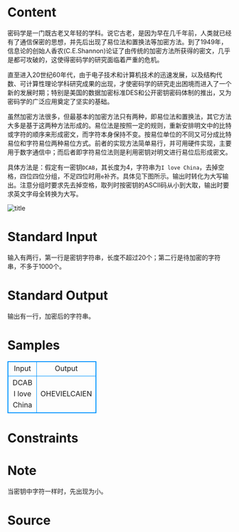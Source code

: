 
# Content

密码学是一门既古老又年轻的学科。说它古老，是因为早在几千年前，人类就已经有了通信保密的思想，并先后出现了易位法和置换法等加密方法。到了1949年，信息论的创始人香农(C.E.Shannon)论证了由传统的加密方法所获得的密文，几乎是都可攻破的，这使得密码学的研究面临着严重的危机。

直至进入20世纪60年代，由于电子技术和计算机技术的迅速发展，以及结构代数、可计算性理论学科研究成果的出现，才使密码学的研究走出困境而进入了一个新的发展时期；特别是美国的数据加密标准DES和公开密钥密码体制的推出，又为密码学的广泛应用奠定了坚实的基础。

虽然加密方法很多，但最基本的加密方法只有两种，即易位法和置换法，其它方法大多是基于这两种方法形成的。易位法是按照一定的规则，重新安排明文中的比特或字符的顺序来形成密文，而字符本身保持不变。按易位单位的不同又可分成比特易位和字符易位两种易位方式。前者的实现方法简单易行，并可用硬件实现，主要用于数字通信中；而后者即字符易位法则是利用密钥对明文进行易位后形成密文。

具体方法是：假定有一密钥`DCAB`，其长度为$4$，字符串为`I love China`，去掉空格，四位四位分组，不足四位时用`e`补齐。具体见下图所示。输出时转化为大写输出。注意分组时要求先去掉空格，取列时按密钥的ASCII码从小到大取，输出时要求英文字母全转换为大写。

![title](/source/lutece/yi-wei-fa-zi-fu-chuan-jia-mi/img/aHR0cHM6Ly9hY20udWVzdGMuZWR1LmNuL21lZGlhL2ltYWdlL3Byb2JsZW0vOTYwLzIwMTQwOTE5MTI1MzU4NzAxNC5naWY=.gif)

# Standard Input

输入有两行，第一行是密钥字符串，长度不超过$20$个；第二行是待加密的字符串，不多于$1000$个。

# Standard Output

输出有一行，加密后的字符串。

# Samples

<style>
        table,table tr th, table tr td { border:1px solid #0094ff; }
        table { width: 200px; min-height: 25px; line-height: 25px; text-align: center; border-collapse: collapse;}   
    </style>
<table>
	<tr>
		<td>Input</td>
		<td>Output</td>
	</tr>
<tr><td>DCAB
I love China</td><td>OHEVIELCAIEN</td></tr></table>


# Constraints



# Note

当密钥中字符一样时，先出现为小。

# Source


